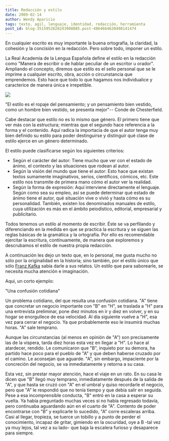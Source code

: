 ```yaml
---
title: Redacción y estilo
date: 2009-02-14
author: Wendy Aparicio
tags: texto, agil, lenguaje, identidad, redacción, herramienta
post_id: blog-3515952828243908885.post-4864664620498141474
---
```


En cualquier escrito es muy importante la buena ortografía, la claridad, la cohesión y la concisión en la redacción. Pero sobre todo, imponer un estilo.

La Real Academia de la Lengua Española define el estilo en la redacción como "Manera de escribir o de hablar peculiar de un escritor u orador". Ampliando el concepto, diremos que estilo es el sello personal que se le imprime a cualquier escrito, obra, acción o circunstancia que emprendemos. Esto hace que todo lo que hagamos nos individualice y caracterice de manera única e irrepetible.

![](https://2.bp.blogspot.com/_JbB9KsZ238w/SZYvPkKv-PI/AAAAAAAAAT0/4-JCGbjyDpc/s320/pluma.bmp)

"El estilo es el ropaje del pensamiento; y un pensamiento bien
vestido, como un hombre bien vestido, se presenta mejor"-- Conde de Chesterfield.

Cabe destacar que estilo no es lo mismo que género. El primero tiene que ver más con la estructura; mientras que el segundo hace referencia a la forma y el contenido. Aquí radica la importacia de que el autor tenga muy bien definido su estilo para poder destinguirse y distinguir qué clase de estilo ejerce en un género determinado.

El estilo puede clasificarse según los siguientes criterios:

- Según el carácter del autor: Tiene mucho que ver con el estado de ánimo, el contexto y las situaciones que rodean al autor.
- Según la visión del mundo que tiene el autor: Esto hace que existan textos sumamente imaginativos, serios, científicos, cómicos, etc. Este estilo nos transmite de primera mano cómo el autor ver la realidad.
- Según la forma de expresión: Aquí interviene directamente el lenguaje. Según como sea su empleo, así se puede determinar qué estado de ánimo tiene el autor, qué situación vive o vivió y hasta cómo es su personalidad.
También, existen los denominados manuales de estilo, cuya utilización es más en el ámbito peiodístico, editorial, empresarial y publicitario.

Todos tenemos un estilo al momento de escribir. Éste se va perfilando y diferenciando en la medida en que se practica la escritura y se siguen las reglas básicas de la gramática y la ortografía. Por ello es recomendable ejercitar la escritura, contínuamente, de manera que exploremos y descrubamos el estilo de nuestra propia redacción.

A continuación les dejo un texto que, en lo personal, me gusta mucho no sólo por la originalidad en la historia; sino también, por el estilo único que sólo [Franz Kafka](http://es.wikipedia.org/wiki/Kafka) sabía darle a sus relatos. Un estilo que para saborearle, se necesita mucha atención e imaginación.

Aqui, un corto ejemplo:

"Una confusión cotidiana"

Un problema cotidiano, del que resulta una confusión cotidiana. "A" tiene que concretar un negocio importante con "B" en "H", se traslada a "H" para una entrevista preliminar, pone diez minutos en ir y diez en volver, y en su hogar se enorgullece de esa velocidad. Al día siguiente vuelve a "H", esa vez para cerrar el negocio. Ya que probablemente eso le insumirá muchas horas. "A" sale temprano.

Aunque las circunstancias (al menos en opinión de "A") son precisamente las de la víspera, tarda diez horas esta vez en llegar a "H". Lo hace al atardecer, rendido. Le comunicaron que "B", inquieto por su demora, ha partido hace poco para el pueblo de "A" y que deben haberse cruzado por el camino. Le aconsejan que aguarde. "A", sin embargo, impaciente por la concreción del negocio, se va inmediatamente y retorna a su casa.

Esta vez, sin prestar mayor atención, hace el viaje en un rato. En su casa le dicen que "B" llegó muy temprano, inmediatamente después de la salida de "A", y que hasta se cruzó con "A" en el umbral y quiso recordarle el negocio, pero que "A" le respondió que no tenía tiempo y que debía salir en seguida. Pese a esa incomprensible conducta, "B" entró en la casa a esperar su vuelta. Ya había preguntado muchas veces si no había regresado todavía, pero continuaba aguardando aún en el cuarto de "A". Contento de poder encontrarse con "B" y explicarle lo sucedido, "A" corre escaleras arriba. Casi al llegar, tropieza, se tuerce un tobillo y a punto de perder el conocimiento, incapaz de gritar, gimiendo en la oscuridad, oye a B -tal vez ya muy lejos, tal vez a su lado- que baja la escalera furioso y desaparece para siempre.